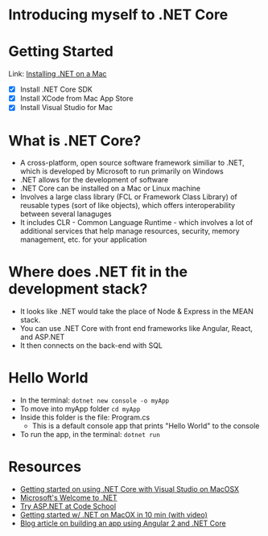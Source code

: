 # Introducing myself to .NET Core

# Getting Started
Link: [Installing .NET on a Mac](https://www.microsoft.com/net/core#macos)
 - [x] Install .NET Core SDK
 - [x] Install XCode from Mac App Store
 - [x] Install Visual Studio for Mac

# What is .NET Core?
- A cross-platform, open source software framework similiar to .NET, which is developed by Microsoft to run primarily on Windows
- .NET allows for the development of software
- .NET Core can be installed on a Mac or Linux machine
- Involves a large class library (FCL or Framework Class Library) of reusable types (sort of like objects), which offers interoperability between several lanaguges
- It includes CLR - Common Language Runtime - which involves a lot of additional services that help manage resources, security, memory management, etc. for your application

# Where does .NET fit in the development stack?
- It looks like .NET would take the place of Node & Express in the MEAN stack.
- You can use .NET Core with front end frameworks like Angular, React, and ASP.NET
- It then connects on the back-end with SQL

# Hello World
- In the terminal: `dotnet new console -o myApp`
- To move into myApp folder `cd myApp`
- Inside this folder is the file: Program.cs
  - This is a default console app that prints "Hello World" to the console
- To run the app, in the terminal: `dotnet run`

# Resources
- [Getting started on using .NET Core with Visual Studio on MacOSX](https://docs.microsoft.com/en-us/dotnet/core/tutorials/using-on-mac-vs)
- [Microsoft's Welcome to .NET](https://docs.microsoft.com/en-us/dotnet/welcome)
- [Try ASP.NET at Code School](https://www.codeschool.com/courses/try-asp-net-core)
- [Getting started w/ .NET on MacOX in 10 min (with video)](https://www.microsoft.com/net/core#macos)
- [Blog article on building an app using Angular 2 and .NET Core](https://medium.com/@cabot_solutions/a-comprehensive-guide-to-creating-an-app-with-net-core-using-mvc-6-and-angularjs-2-ce3935a3fe3b)
